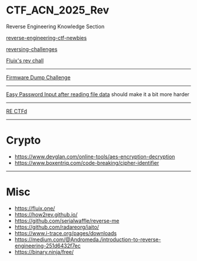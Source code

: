 # CTF_ACN_2025_Rev
Reverse Engineering Knowledge Section

[reverse-engineering-ctf-newbies](https://infosecwriteups.com/reverse-engineering-ctf-newbies-part-1-cbd0aa47a90d)

[reversing-challenges](https://github.com/topics/reversing-challenges)

[Fluix's rev chall](https://fluix.one/blog/rev4-ctf/)

---
[Firmware Dump Challenge](https://www.perplexity.ai/search/how-to-create-a-firmware-dump-CfzB9y6HREOp82pROMvFVw#0)

---
[Easy Password Input after reading file data](https://github.com/Drupad-DeV/indy-CTF-Writeups/tree/main/Easy%20As%20You)
should make it a bit more harder

----
[RE CTFd](https://reversing.ctfd.io/)

---
# Crypto
- https://www.devglan.com/online-tools/aes-encryption-decryption
- https://www.boxentriq.com/code-breaking/cipher-identifier

---
# Misc
- https://fluix.one/
- https://how2rev.github.io/
- https://github.com/serialwaffle/reverse-me
- https://github.com/radareorg/iaito/
- https://www.i-trace.org/pages/downloads
- https://medium.com/@Andromeda./introduction-to-reverse-engineering-251d6432f7ec
- https://binary.ninja/free/
